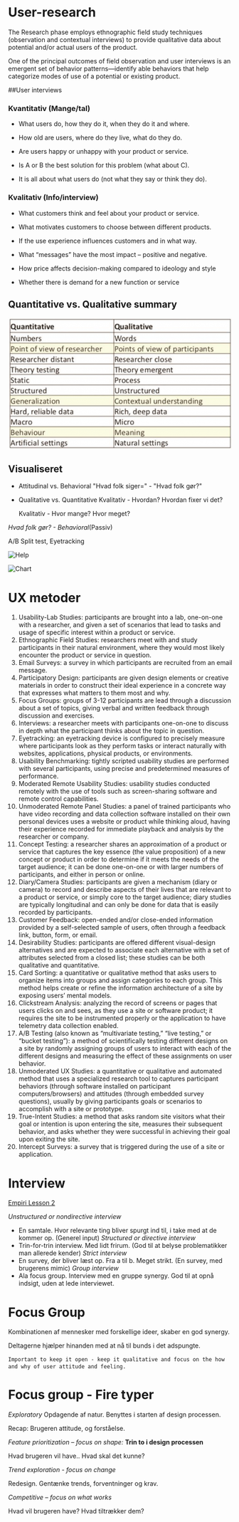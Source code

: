 # User-research

The Research phase employs ethnographic field study techniques (observation and contextual interviews) to provide qualitative data about potential and/or actual users of the product.

One of the principal outcomes of field observation and user interviews is an emergent set of behavior patterns—identify able behaviors that help categorize modes of use of a potential or existing product.

##User interviews

### Kvantitativ (Mange/tal)

* What users do, how they do it, when they do it and where.

* How old are users, where do they live, what do they do.

* Are users happy or unhappy with your product or service.

* Is A or B the best solution for this problem (what about C).

* It is all about what users do (not what they say or think they do).

### Kvalitativ (Info/interview)

* What customers think and feel about your product or service.

* What motivates customers to choose between different products.

* If the use experience influences customers and in what way.

* What “messages” have the most impact – positive and negative.

* How price affects decision-making compared to ideology and style

* Whether there is demand for a new function or service

## Quantitative vs. Qualitative summary

![Quantitative vs. Qualitative summary](../assets/table.png)


## Visualiseret

* Attitudinal vs. Behavioral
    "Hvad folk siger=" - "Hvad folk gør?"
* Qualitative vs. Quantitative
    Kvalitativ - Hvordan? Hvordan fixer vi det?

    Kvalitativ - Hvor mange? Hvor meget?

*Hvad folk gør? - Behavioral*(Passiv)

A/B Split test, Eyetracking


![Help](https://s3.amazonaws.com/media.nngroup.com/media/editor/2014/10/10/ux-landscape-questions.png)

![Chart](https://s3.amazonaws.com/media.nngroup.com/media/editor/2014/10/10/user-research-methods.png)


# UX metoder

1. Usability-Lab Studies: participants are brought into a lab, one-on-one with a researcher, and given a set of scenarios that lead to tasks and usage of specific interest within a product or service.
2. Ethnographic Field Studies: researchers meet with and study participants in their natural environment, where they would most likely encounter the product or service in question.
3. Email Surveys: a survey in which participants are recruited from an email message.
4. Participatory Design: participants are given design elements or creative materials in order to construct their ideal experience in a concrete way that expresses what matters to them most and why.
5. Focus Groups: groups of 3-12 participants are lead through a discussion about a set of topics, giving verbal and written feedback through discussion and exercises.
6. Interviews: a researcher meets with participants one-on-one to discuss in depth what the participant thinks about the topic in question.
7. Eyetracking: an eyetracking device is configured to precisely measure where participants look as they perform tasks or interact naturally with websites, applications, physical products, or environments.
8. Usability Benchmarking: tightly scripted usability studies are performed with several participants, using precise and predetermined measures of performance.
9. Moderated Remote Usability Studies: usability studies conducted remotely with the use of tools such as screen-sharing software and remote control capabilities.
10. Unmoderated Remote Panel Studies:  a panel of trained participants who have video recording and data collection software installed on their own personal devices uses a website or product while thinking aloud, having their experience recorded for immediate playback and analysis by the researcher or company.
11. Concept Testing: a researcher shares an approximation of a product or service that captures the key essence (the value proposition) of a new concept or product in order to determine if it meets the needs of the target audience; it can be done one-on-one or with larger numbers of participants, and either in person or online.
12. Diary/Camera Studies: participants are given a mechanism (diary or camera) to record and describe aspects of their lives that are relevant to a product or service, or simply core to the target audience; diary studies are typically longitudinal and can only be done for data that is easily recorded by participants.
13. Customer Feedback: open-ended and/or close-ended information provided by a self-selected sample of users, often through a feedback link, button, form, or email.
14. Desirability Studies: participants are offered different visual-design alternatives and are expected to associate each alternative with a set of  attributes selected from a closed list; these studies can be both qualitative and quantitative.
15. Card Sorting: a quantitative or qualitative method that asks users to organize items into groups and assign categories to each group. This method helps create or refine the information architecture of a site by exposing users’ mental models.
16. Clickstream Analysis: analyzing the record of screens or pages that users clicks on and sees, as they use a site or software product; it requires the site to be instrumented properly or the application to have telemetry data collection enabled.
17. A/B Testing (also known as “multivariate testing,” “live testing,” or “bucket testing”): a method of scientifically testing different designs on a site by randomly assigning groups of users to interact with each of the different designs and measuring the effect of these assignments on user behavior.
18. Unmoderated UX Studies: a quantitative or qualitative and automated method that uses a specialized research tool to captures participant behaviors (through software installed on participant computers/browsers) and attitudes (through embedded survey questions), usually by giving participants goals or scenarios to accomplish with a site or prototype.
19. True-Intent Studies: a method that asks random site visitors what their goal or intention is upon entering the site, measures their subsequent behavior, and asks whether they were successful in achieving their goal upon exiting the site.
20. Intercept Surveys: a survey that is triggered during the use of a site or application.

# Interview
[Empiri Lesson 2](http://www.mikejakobsen.com/pdf/lesson02.pdf)

*Unstructured or nondirective interview*
- En samtale. Hvor relevante ting bliver spurgt ind til, i take med at de kommer op.  (Generel input)
*Structured or directive interview*
- Trin-for-trin interview. Med lidt frirum. (God til at belyse problematikker man allerede kender) 
*Strict interview*
- En survey, der bliver læst op. Fra a til b. Meget strikt. (En survey, med brugerens mimic) 
*Group interview*
- Ala focus group. Interview med en gruppe synergy. God til at opnå indsigt, uden at lede interviewet.


# Focus Group

Kombinationen af mennesker med forskellige ideer, skaber en god synergy.

Deltagerne hjælper hinanden med at nå til bunds i det adspungte. 

    Important to keep it open - keep it qualitative and focus on the how and why of user attitude and feeling.

# Focus group - Fire typer

*Exploratory*
Opdagende af natur. Benyttes i starten af design processen.

Recap: Brugeren attitude, og forståelse.

*Feature prioritization – focus on shape:*
**Trin to i design processen**

Hvad brugeren vil have.. Hvad skal det kunne?

*Trend exploration - focus on change*

Redesign. Gentænke trends, forventninger og krav.

*Competitive – focus on what works*

Hvad vil brugeren have? Hvad tiltrækker dem?

